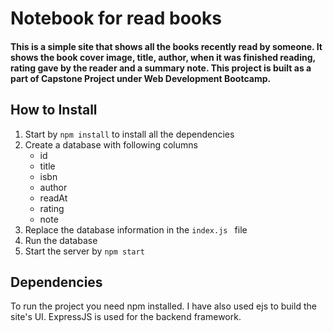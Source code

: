# Notebook for read books

#### This is a simple site that shows all the books recently read by someone. It shows the book cover image, title, author, when it was finished reading, rating gave by the reader and a summary note. This project is built as a part of Capstone Project under Web Development Bootcamp. 

## How to Install
1. Start by ```npm install``` to install all the dependencies
2. Create a database with following columns
    * id
    * title
    * isbn
    * author
    * readAt
    * rating
    * note
3. Replace the database information in the ```index.js ``` file
4. Run the database
5. Start the server by ```npm start```

## Dependencies
To run the project you need npm installed. I have also used ejs to build the site's UI. ExpressJS is used for the backend framework.


